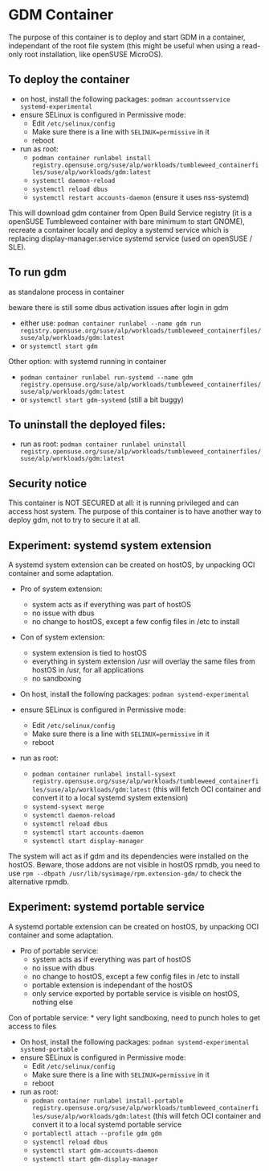 # GDM Container #

The purpose of this container is to deploy and start GDM in a container, independant of the root file system
(this might be useful when using a read-only root installation, like openSUSE MicroOS).

## To deploy the container
* on host, install the following packages: `podman accountsservice systemd-experimental`
* ensure SELinux is configured in Permissive mode:
    * Edit `/etc/selinux/config`
    * Make sure there is a line with `SELINUX=permissive` in it
    * reboot
* run as root: 
    * `podman container runlabel install registry.opensuse.org/suse/alp/workloads/tumbleweed_containerfiles/suse/alp/workloads/gdm:latest`
    * `systemctl daemon-reload`
    * `systemctl reload dbus`
    * `systemctl restart accounts-daemon` (ensure it uses nss-systemd)


This will download gdm container from Open Build Service registry (it is a openSUSE Tumbleweed container with bare minimum to start GNOME), recreate a container locally and deploy a systemd service which is replacing display-manager.service systemd service (used on openSUSE / SLE).

## To run gdm
as standalone process in container

beware there is still some dbus activation issues after login in gdm
* either use: `podman container runlabel --name gdm run registry.opensuse.org/suse/alp/workloads/tumbleweed_containerfiles/suse/alp/workloads/gdm:latest`
* or `systemctl start gdm`

Other option: with systemd running in container
* `podman container runlabel run-systemd --name gdm registry.opensuse.org/suse/alp/workloads/tumbleweed_containerfiles/suse/alp/workloads/gdm:latest`
* or `systemctl start gdm-systemd` (still a bit buggy)


## To uninstall the deployed files:
* run as root: `podman container runlabel uninstall registry.opensuse.org/suse/alp/workloads/tumbleweed_containerfiles/suse/alp/workloads/gdm:latest`

## Security notice
This container is NOT SECURED at all: it is running privileged and can access host system. The purpose of this container is to have another way to deploy gdm, not to try to secure it at all.


## Experiment: systemd system extension

A systemd system extension can be created on hostOS, by unpacking OCI container and some adaptation.

* Pro of system extension:
    * system acts as if everything was part of hostOS
    * no issue with dbus
    * no change to hostOS, except a few config files in /etc to install

* Con of system extension:
    * system extension is tied to hostOS
    * everything in system extension /usr will overlay the same files from hostOS in /usr, for all applications
    * no sandboxing


* On host, install the following packages: `podman systemd-experimental`
* ensure SELinux is configured in Permissive mode:
    * Edit `/etc/selinux/config`
    * Make sure there is a line with `SELINUX=permissive` in it
    * reboot
* run as root: 
    * `podman container runlabel install-sysext registry.opensuse.org/suse/alp/workloads/tumbleweed_containerfiles/suse/alp/workloads/gdm:latest` (this will fetch OCI container and convert it to a local systemd system extension)
    * `systemd-sysext merge`
    * `systemctl daemon-reload`
    * `systemctl reload dbus`
    * `systemctl start accounts-daemon`
    * `systemctl start display-manager`

The system will act as if gdm and its dependencies were installed on the hostOS.
Beware, those addons are not visible in hostOS rpmdb, you need to use `rpm --dbpath /usr/lib/sysimage/rpm.extension-gdm/` to check the alternative rpmdb.

## Experiment: systemd portable service

A systemd portable extension can be created on hostOS, by unpacking OCI container and some adaptation.

* Pro of portable service:
    * system acts as if everything was part of hostOS
    * no issue with dbus
    * no change to hostOS, except a few config files in /etc to install
    * portable extension is independant of the hostOS
    * only service exported by portable service is visible on hostOS, nothing else

Con of portable service:
    * very light sandboxing, need to punch holes to get access to files



* On host, install the following packages: `podman systemd-experimental systemd-portable`
* ensure SELinux is configured in Permissive mode:
    * Edit `/etc/selinux/config`
    * Make sure there is a line with `SELINUX=permissive` in it
    * reboot
* run as root: 
    * `podman container runlabel install-portable registry.opensuse.org/suse/alp/workloads/tumbleweed_containerfiles/suse/alp/workloads/gdm:latest` (this will fetch OCI container and convert it to a local systemd portable service
    * `portablectl attach --profile gdm gdm`
    * `systemctl reload dbus`
    * `systemctl start gdm-accounts-daemon`
    * `systemctl start gdm-display-manager`
